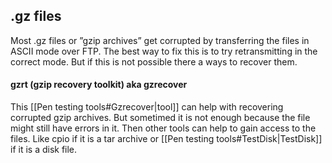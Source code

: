 ## .gz files

Most .gz files or ”gzip archives” get corrupted by transferring the files in ASCII mode over FTP. The best way to fix this is to try retransmitting in the correct mode. But if this is not possible there a ways to recover them.

#### gzrt (gzip recovery toolkit) aka gzrecover
This [[Pen testing tools#Gzrecover|tool]] can help with recovering corrupted gzip archives. 
But sometimed it is not enough because the file might still have errors in it. Then other tools can help to gain access to the files. Like cpio if it is a tar archive or [[Pen testing tools#TestDisk|TestDisk]] if it is a disk file. 